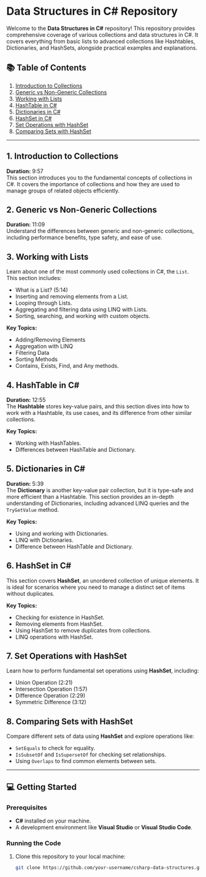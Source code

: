 # Data Structures in C# Repository

Welcome to the **Data Structures in C#** repository! This repository provides comprehensive coverage of various collections and data structures in C#. It covers everything from basic lists to advanced collections like Hashtables, Dictionaries, and HashSets, alongside practical examples and explanations. 

## 📚 Table of Contents

1. [Introduction to Collections](#introduction-to-collections)
2. [Generic vs Non-Generic Collections](#generic-vs-non-generic-collections)
3. [Working with Lists](#working-with-lists)
4. [HashTable in C#](#hashtable-in-c)
5. [Dictionaries in C#](#dictionaries-in-c)
6. [HashSet in C#](#hashset-in-c)
7. [Set Operations with HashSet](#set-operations-with-hashset)
8. [Comparing Sets with HashSet](#comparing-sets-with-hashset)

---
  
## 1. Introduction to Collections
**Duration:** 9:57  
This section introduces you to the fundamental concepts of collections in C#. It covers the importance of collections and how they are used to manage groups of related objects efficiently.

## 2. Generic vs Non-Generic Collections
**Duration:** 11:09  
Understand the differences between generic and non-generic collections, including performance benefits, type safety, and ease of use.

## 3. Working with Lists
Learn about one of the most commonly used collections in C#, the `List`. This section includes:
- What is a List? (5:14)
- Inserting and removing elements from a List.
- Looping through Lists.
- Aggregating and filtering data using LINQ with Lists.
- Sorting, searching, and working with custom objects.

**Key Topics:**
- Adding/Removing Elements
- Aggregation with LINQ
- Filtering Data
- Sorting Methods
- Contains, Exists, Find, and Any methods.

## 4. HashTable in C#
**Duration:** 12:55  
The **Hashtable** stores key-value pairs, and this section dives into how to work with a Hashtable, its use cases, and its difference from other similar collections.

**Key Topics:**
- Working with HashTables.
- Differences between HashTable and Dictionary.

## 5. Dictionaries in C#
**Duration:** 5:39  
The **Dictionary** is another key-value pair collection, but it is type-safe and more efficient than a Hashtable. This section provides an in-depth understanding of Dictionaries, including advanced LINQ queries and the `TryGetValue` method.

**Key Topics:**
- Using and working with Dictionaries.
- LINQ with Dictionaries.
- Difference between HashTable and Dictionary.

## 6. HashSet in C#
This section covers **HashSet**, an unordered collection of unique elements. It is ideal for scenarios where you need to manage a distinct set of items without duplicates.

**Key Topics:**
- Checking for existence in HashSet.
- Removing elements from HashSet.
- Using HashSet to remove duplicates from collections.
- LINQ operations with HashSet.

## 7. Set Operations with HashSet
Learn how to perform fundamental set operations using **HashSet**, including:
- Union Operation (2:21)
- Intersection Operation (1:57)
- Difference Operation (2:29)
- Symmetric Difference (3:12)

## 8. Comparing Sets with HashSet
Compare different sets of data using **HashSet** and explore operations like:
- `SetEquals` to check for equality.
- `IsSubsetOf` and `IsSupersetOf` for checking set relationships.
- Using `Overlaps` to find common elements between sets.

---

## 💻 Getting Started

### Prerequisites
- **C#** installed on your machine.
- A development environment like **Visual Studio** or **Visual Studio Code**.

### Running the Code
1. Clone this repository to your local machine:
   ```bash
   git clone https://github.com/your-username/csharp-data-structures.git
